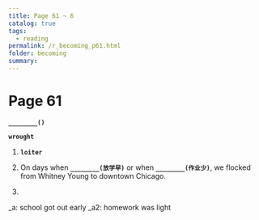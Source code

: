 ```yaml
---
title: Page 61 ~ 6
catalog: true
tags: 
  - reading
permalink: /r_becoming_p61.html
folder: becoming
summary: 
---
```




# Page 61

<b data-toggle="tooltip" data-original-title="{{site.data.answers.bp61_a}}">`________()`</b>

<b data-toggle="tooltip" data-original-title="{{site.data.glossary.wrought}}">`wrought`</b>

1.  <b data-toggle="tooltip" data-original-title="{{site.data.glossary.loiter}}">`loiter`</b>

2.  On days when <b data-toggle="tooltip" data-original-title="{{site.data.answers.bp61_a}}">`________(放学早)`</b> or when <b data-toggle="tooltip" data-original-title="{{site.data.answers.bp61_a2}}">`________(作业少)`</b>, we flocked from Whitney Young to downtown Chicago.

3.

_a: school got out early
_a2: homework was light

